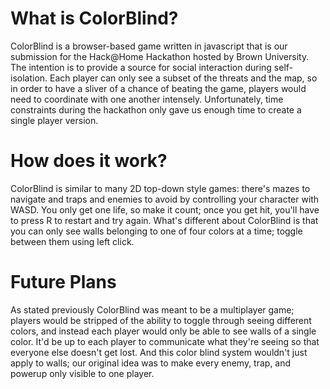 # What is ColorBlind?

ColorBlind is a browser-based game written in javascript that is our submission for the Hack@Home Hackathon hosted by Brown University. The intention is to provide a source for social interaction during self-isolation. Each player can only see a subset of the threats and the map, so in order to have a sliver of a chance of beating the game, players would need to coordinate with one another intensely. Unfortunately, time constraints during the hackathon only gave us enough time to create a single player version.

# How does it work?

ColorBlind is similar to many 2D top-down style games: there's mazes to navigate and traps and enemies to avoid by controlling your character with WASD. You only get one life, so make it count; once you get hit, you'll have to press R to restart and try again. What's different about ColorBlind is that you can only see walls belonging to one of four colors at a time; toggle between them using left click.

# Future Plans

As stated previously ColorBlind was meant to be a multiplayer game; players would be stripped of the ability to toggle through seeing different colors, and instead each player would only be able to see walls of a single color. It'd be up to each player to communicate what they're seeing so that everyone else doesn't get lost. And this color blind system wouldn't just apply to walls; our original idea was to make every enemy, trap, and powerup only visible to one player.